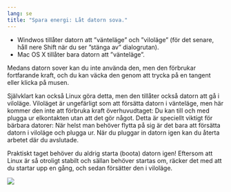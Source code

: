 ```yaml
---
lang: se
title: "Spara energi: Låt datorn sova."
---
```


<ul>
<li>Windwos tillåter datorn att ”vänteläge” och ”viloläge” (för det senare, håll nere Shift när du ser ”stänga av” dialogrutan).</li>
<li>Mac OS X tillåter bara datorn att ”vänteläge”.</li>
</ul>

Medans datorn sover kan du inte använda den, men den förbrukar fortfarande kraft, och du kan väcka den genom att trycka på en tangent eller klicka på musen.

Självklart kan också Linux göra detta, men den tillåter också datorn att gå i viloläge. Viloläget är ungefärligt som att försätta datorn i vänteläge, men här kommer den inte att förbruka kraft överhuvudtaget: Du kan till och med plugga ur elkontakten utan att det gör något. Detta är speciellt viktigt för bärbara datorer: När helst man behöver flytta på sig är det bara att försätta datorn i viloläge och plugga ur. När du pluggar in datorn igen kan du återta arbetet där du avslutade.

Praktiskt taget behöver du aldrig starta (boota) datorn igen! Eftersom att Linux är så otroligt stabilt och sällan behöver startas om, räcker det med att du startar upp en gång, och sedan försätter den i viloläge.

<img src="Images/suspend_hibernate_thumb.png" />




